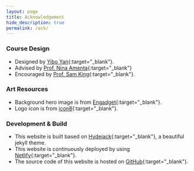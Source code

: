 ```yaml
---
layout: page
title: Acknowledgement
hide_description: true
permalink: /ack/
---
```


### Course Design

- Designed by [Yibo Yan](https://www.meetybyan.com){:target="_blank"}.
- Advised by [Prof. Nina Amenta](https://www.cs.ucdavis.edu/~amenta/){:target="_blank"}
- Encouraged by [Prof. Sam King](https://bob.cs.ucdavis.edu/){:target="_blank"}.

### Art Resources

- Background hero image is from [Engadget](https://www.engadget.com/2018-06-04-apple-ios-12-update-wwdc-2018.html){:target="_blank"}.
- Logo icon is from [icon8](https://icons8.com/icon/HO4ZeQOTgkWV/swiftui){:target="_blank"}.

### Development & Build

- This website is built based on [Hydejack](https://hydejack.com/){:target="_blank"}, a beautiful jekyll theme.
- This website is continuously deployed by using [Netlify](https://www.google.com/url?sa=t&rct=j&q=&esrc=s&source=web&cd=&cad=rja&uact=8&ved=2ahUKEwiPssb6w7jyAhV9FTQIHSoTCLMQFnoECAgQAw&url=https%3A%2F%2Fwww.netlify.com%2F&usg=AOvVaw3sXtvDCHEM_yMr7dqTH7xl){:target="_blank"}.
- The source code of this website is hosted on [GitHub](https://github.com/ios-dev-ucdavis/course-website){:target="_blank"}.